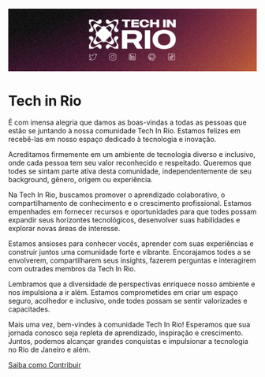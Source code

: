 ![Logo Tech in Rio](https://raw.githubusercontent.com/techinrio/.github/main/profile/github_banner_techinrio.png)

<h1>Tech in Rio</h1>

É com imensa alegria que damos as boas-vindas a todas as pessoas que estão se juntando à nossa comunidade Tech In Rio. Estamos felizes em recebê-las em nosso espaço dedicado à tecnologia e inovação.

Acreditamos firmemente em um ambiente de tecnologia diverso e inclusivo, onde cada pessoa tem seu valor reconhecido e respeitado. Queremos que todes se sintam parte ativa desta comunidade, independentemente de seu background, gênero, origem ou experiência.

Na Tech In Rio, buscamos promover o aprendizado colaborativo, o compartilhamento de conhecimento e o crescimento profissional. Estamos empenhades em fornecer recursos e oportunidades para que todes possam expandir seus horizontes tecnológicos, desenvolver suas habilidades e explorar novas áreas de interesse.

Estamos ansioses para conhecer vocês, aprender com suas experiências e construir juntos uma comunidade forte e vibrante. Encorajamos todes a se envolverem, compartilharem seus insights, fazerem perguntas e interagirem com outrades membros da Tech In Rio.

Lembramos que a diversidade de perspectivas enriquece nosso ambiente e nos impulsiona a ir além. Estamos comprometides em criar um espaço seguro, acolhedor e inclusivo, onde todes possam se sentir valorizades e capacitades.

Mais uma vez, bem-vindes à comunidade Tech In Rio! Esperamos que sua jornada conosco seja repleta de aprendizado, inspiração e crescimento. Juntos, podemos alcançar grandes conquistas e impulsionar a tecnologia no Rio de Janeiro e além.

[Saiba como Contribuir](./../CONTRIBUTING.md)
